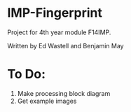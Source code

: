 IMP-Fingerprint
===============
Project for 4th year module F14IMP.

Written by Ed Wastell and Benjamin May

To Do:
======
1. Make processing block diagram
2. Get example images
